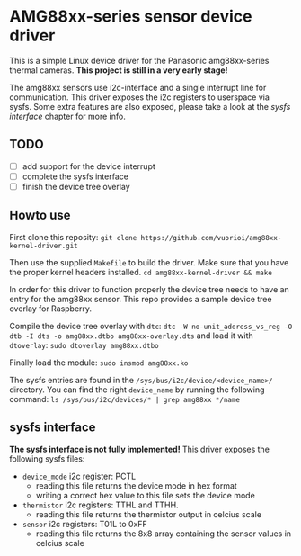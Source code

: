 # AMG88xx-series sensor device driver
This is a simple Linux device driver for the Panasonic amg88xx-series thermal cameras.
**This project is still in a very early stage!**

The amg88xx sensors use i2c-interface and a single interrupt line for communication.
This driver exposes the i2c registers to userspace via sysfs. Some extra features are
also exposed, please take a look at the _sysfs interface_ chapter for more info.

## TODO
- [ ] add support for the device interrupt
- [ ] complete the sysfs interface
- [ ] finish the device tree overlay

## Howto use
First clone this reposity:
```git clone https://github.com/vuorioi/amg88xx-kernel-driver.git```

Then use the supplied `Makefile` to build the driver. Make sure that you have the proper
kernel headers installed.
```cd amg88xx-kernel-driver && make```

In order for this driver to function properly the device tree needs to have an entry
for the amg88xx sensor. This repo provides a sample device tree overlay for Raspberry.

Compile the device tree overlay with `dtc`:
```dtc -W no-unit_address_vs_reg -O dtb -I dts -o amg88xx.dtbo amg88xx-overlay.dts```
and load it with `dtoverlay`:
```sudo dtoverlay amg88xx.dtbo```

Finally load the module:
```sudo insmod amg88xx.ko```

The sysfs entries are found in the `/sys/bus/i2c/device/<device_name>/` directory. You can find
the right `device_name` by running the following command:
```ls /sys/bus/i2c/devices/* | grep amg88xx */name```

## sysfs interface
**The sysfs interface is not fully implemented!**
This driver exposes the following sysfs files:
 * `device_mode` i2c register: PCTL
   * reading this file returns the device mode in hex format
   * writing a correct hex value to this file sets the device mode
 * `thermistor` i2c registers: TTHL and TTHH.
   * reading this file returns the thermistor output in celcius scale
 * `sensor` i2c registers: T01L to 0xFF
   * reading this file returns the 8x8 array containing the sensor values
     in celcius scale
